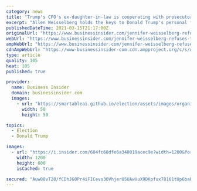 ```yaml
---
category: news
title: "Trump's CFO's ex-daughter-in-law is cooperating with prosecutors and 'refuses to be silenced,' her lawyer says"
excerpt: "Allen Weisselberg holds the keys to Donald Trump's personal finances, as well as his company's financial details."
publishedDateTime: 2021-03-15T21:17:00Z
originalUrl: "https://www.businessinsider.com/jennifer-weisselberg-refuses-to-be-silenced-trump-investigation-manhattan-da-2021-3"
webUrl: "https://www.businessinsider.com/jennifer-weisselberg-refuses-to-be-silenced-trump-investigation-manhattan-da-2021-3"
ampWebUrl: "https://www.businessinsider.com/jennifer-weisselberg-refuses-to-be-silenced-trump-investigation-manhattan-da-2021-3?amp"
cdnAmpWebUrl: "https://www-businessinsider-com.cdn.ampproject.org/c/s/www.businessinsider.com/jennifer-weisselberg-refuses-to-be-silenced-trump-investigation-manhattan-da-2021-3?amp"
type: article
quality: 105
heat: 105
published: true

provider:
  name: Business Insider
  domain: businessinsider.com
  images:
    - url: "https://smartableai.github.io/election/assets/images/organizations/businessinsider.com-50x50.jpg"
      width: 50
      height: 50

topics:
  - Election
  - Donald Trump

images:
  - url: "https://i.insider.com/604fc60dfe6a340019acec9e?width=1200&format=jpeg"
    width: 1200
    height: 600
    isCached: true

secured: "Auw88vT28/fCDhJG0Pr4iFICevs3OVhjerU5UAwVuX9DKpfux78161tUp6baHFaocp6b+qCsXPBx6LlcS4pP07iptCGR682oOfqz9aYHM0Hm/Yt6ixxZkvmL6dLLDvE54nr5CK2uqaqlSQTq1dB8ow3BF6t73GOSoDfYb3HrKCe0ZBgbly9AObc4JpjRkbC9UIerAlYlPx8zXhQjgZhp0T3uvJAwUPPscJPrckffPqhXrQV2pHw6bke6M9L8YK+v2YJE+bdmcVLFMkGTcD0A5mykci9ESRKCVd8wbZHFrpvWEZ6mp+Wvm5BlmmPW+ShNpEoCynZX2Gq3TBR5vfC81IvytWoseXEXf4ZdK6+qQLY=;r4bsle681C9k3rBnXpfk3Q=="
---
```


